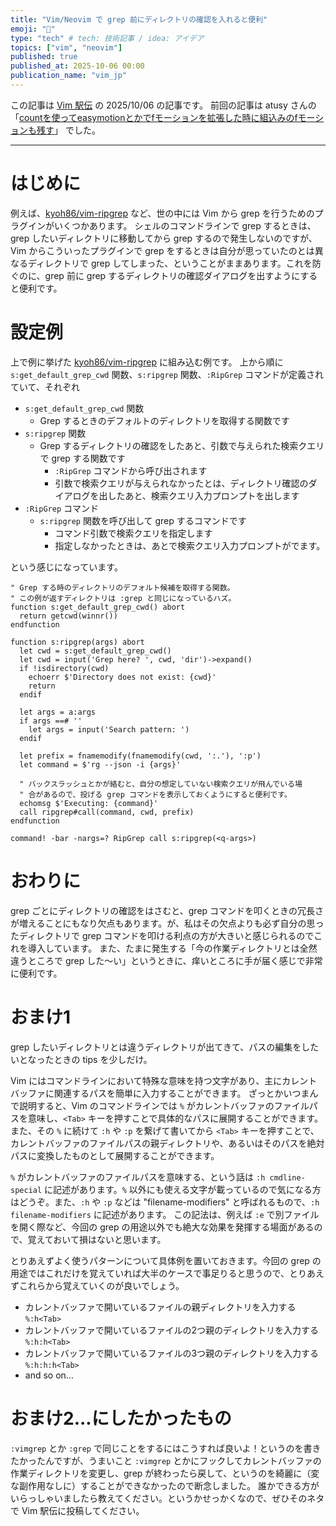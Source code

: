 ```yaml
---
title: "Vim/Neovim で grep 前にディレクトリの確認を入れると便利"
emoji: "👀"
type: "tech" # tech: 技術記事 / idea: アイデア
topics: ["vim", "neovim"]
published: true
published_at: 2025-10-06 00:00
publication_name: "vim_jp"
---
```


この記事は [Vim 駅伝](https://vim-jp.org/ekiden/) の 2025/10/06 の記事です。
前回の記事は atusy さんの「[countを使ってeasymotionとかでfモーションを拡張した時に組込みのfモーションも残す](https://blog.atusy.net/2025/10/03/switch-to-native-mapping-with-count/)」 でした。

---

# はじめに

例えば、[kyoh86/vim-ripgrep](https://github.com/kyoh86/vim-ripgrep) など、世の中には Vim から grep を行うためのプラグインがいくつかあります。
シェルのコマンドラインで grep するときは、grep したいディレクトリに移動してから grep するので発生しないのですが、Vim からこういったプラグインで grep をするときは自分が思っていたのとは異なるディレクトリで grep してしまった、ということがままあります。これを防ぐのに、grep 前に grep するディレクトリの確認ダイアログを出すようにすると便利です。

# 設定例

上で例に挙げた [kyoh86/vim-ripgrep](https://github.com/kyoh86/vim-ripgrep) に組み込む例です。
上から順に `s:get_default_grep_cwd` 関数、`s:ripgrep` 関数、`:RipGrep` コマンドが定義されていて、それぞれ

- `s:get_default_grep_cwd` 関数
  - Grep するときのデフォルトのディレクトリを取得する関数です
- `s:ripgrep` 関数
  - Grep するディレクトリの確認をしたあと、引数で与えられた検索クエリで grep する関数です
    - `:RipGrep` コマンドから呼び出されます
    - 引数で検索クエリが与えられなかったとは、ディレクトリ確認のダイアログを出したあと、検索クエリ入力プロンプトを出します
- `:RipGrep` コマンド
  - `s:ripgrep` 関数を呼び出して grep するコマンドです
    - コマンド引数で検索クエリを指定します
    - 指定しなかったときは、あとで検索クエリ入力プロンプトがでます。

という感じになっています。

```vim
" Grep する時のディレクトリのデフォルト候補を取得する関数。
" この例が返すディレクトリは :grep と同じになっているハズ。
function s:get_default_grep_cwd() abort
  return getcwd(winnr())
endfunction

function s:ripgrep(args) abort
  let cwd = s:get_default_grep_cwd()
  let cwd = input('Grep here? ', cwd, 'dir')->expand()
  if !isdirectory(cwd)
    echoerr $'Directory does not exist: {cwd}'
    return
  endif

  let args = a:args
  if args ==# ''
    let args = input('Search pattern: ')
  endif

  let prefix = fnamemodify(fnamemodify(cwd, ':.'), ':p')
  let command = $'rg --json -i {args}'

  " バックスラッシュとかが絡むと、自分の想定していない検索クエリが飛んでいる場
  " 合があるので、投げる grep コマンドを表示しておくようにすると便利です。
  echomsg $'Executing: {command}'
  call ripgrep#call(command, cwd, prefix)
endfunction

command! -bar -nargs=? RipGrep call s:ripgrep(<q-args>)
```

# おわりに

grep ごとにディレクトリの確認をはさむと、grep コマンドを叩くときの冗長さが増えることにもなり欠点もあります。が、私はその欠点よりも必ず自分の思ったディレクトリで grep コマンドを叩ける利点の方が大きいと感じられるのでこれを導入しています。
また、たまに発生する「今の作業ディレクトリとは全然違うところで grep した〜い」というときに、痒いところに手が届く感じで非常に便利です。

# おまけ1

grep したいディレクトリとは違うディレクトリが出てきて、パスの編集をしたいとなったときの tips を少しだけ。

Vim にはコマンドラインにおいて特殊な意味を持つ文字があり、主にカレントバッファに関連するパスを簡単に入力することができます。
ざっとかいつまんで説明すると、Vim のコマンドラインでは `%` がカレントバッファのファイルパスを意味し、`<Tab>` キーを押すことで具体的なパスに展開することができます。
また、その `%` に続けて `:h` や `:p` を繋げて書いてから `<Tab>` キーを押すことで、カレントバッファのファイルパスの親ディレクトリや、あるいはそのパスを絶対パスに変換したものとして展開することができます。

`%` がカレントバッファのファイルパスを意味する、という話は `:h cmdline-special` に記述があります。`%` 以外にも使える文字が載っているので気になる方はどうぞ。また、`:h` や `:p` などは "filename-modifiers" と呼ばれるもので、`:h filename-modifiers` に記述があります。
この記法は、例えば `:e` で別ファイルを開く際など、今回の grep の用途以外でも絶大な効果を発揮する場面があるので、覚えておいて損はないと思います。

とりあえずよく使うパターンについて具体例を置いておきます。今回の grep の用途ではこれだけを覚えていれば大半のケースで事足りると思うので、とりあえずこれらから覚えていくのが良いでしょう。 

- カレントバッファで開いているファイルの親ディレクトリを入力する
  `%:h<Tab>`
- カレントバッファで開いているファイルの2つ親のディレクトリを入力する
  `%:h:h<Tab>`
- カレントバッファで開いているファイルの3つ親のディレクトリを入力する
  `%:h:h:h<Tab>`
- and so on...

# おまけ2...にしたかったもの

`:vimgrep` とか `:grep` で同じことをするにはこうすれば良いよ！というのを書きたかったんですが、うまいこと `:vimgrep` とかにフックしてカレントバッファの作業ディレクトリを変更し、grep が終わったら戻して、というのを綺麗に（変な副作用なしに）することができなかったので断念しました。
誰かできる方がいらっしゃいましたら教えてください。というかせっかくなので、ぜひそのネタで Vim 駅伝に投稿してください。
